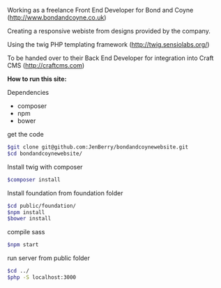 Working as a freelance Front End Developer for Bond and Coyne (http://www.bondandcoyne.co.uk)

Creating a responsive webiste from designs provided by the company.

Using the twig PHP templating framework (http://twig.sensiolabs.org/)

To be handed over to their Back End Developer for integration into Craft CMS (http://craftcms.com)


**How to run this site:**

Dependencies
* composer
* npm
* bower

get the code
```bash
$git clone git@github.com:JenBerry/bondandcoynewebsite.git
$cd bondandcoynewebsite/
```
Install twig with composer
```bash
$composer install
```
Install foundation from foundation folder
```bash
$cd public/foundation/
$npm install
$bower install
```
compile sass
```bash
$npm start
```
run server from public folder
```bash
$cd ../
$php -S localhost:3000
```